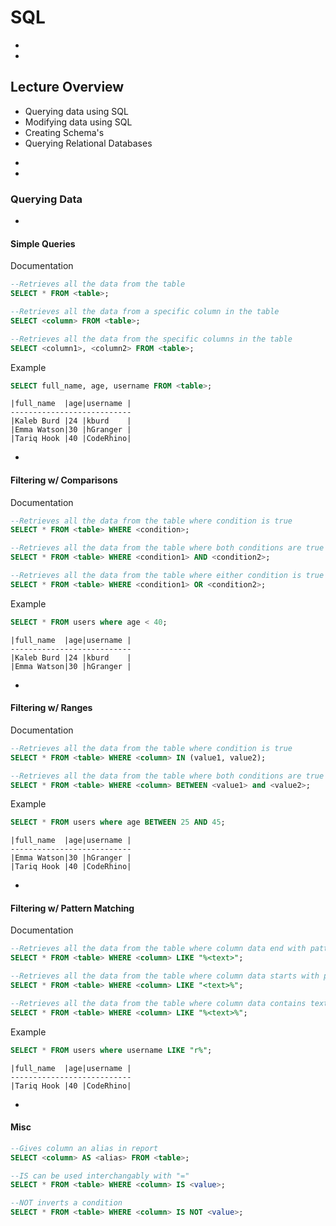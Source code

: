 # SQL

-
-
## Lecture Overview
* Querying data using SQL
* Modifying data using SQL
* Creating Schema's
* Querying Relational Databases

-
-
### Querying Data

-
#### Simple Queries

Documentation
```sql
--Retrieves all the data from the table
SELECT * FROM <table>;

--Retrieves all the data from a specific column in the table
SELECT <column> FROM <table>;

--Retrieves all the data from the specific columns in the table
SELECT <column1>, <column2> FROM <table>;
```

Example
```sql
SELECT full_name, age, username FROM <table>;
```

```text
|full_name  |age|username |
---------------------------
|Kaleb Burd |24 |kburd    |
|Emma Watson|30 |hGranger |
|Tariq Hook |40 |CodeRhino|
```

-
#### Filtering w/ Comparisons
Documentation
```sql
--Retrieves all the data from the table where condition is true
SELECT * FROM <table> WHERE <condition>;

--Retrieves all the data from the table where both conditions are true
SELECT * FROM <table> WHERE <condition1> AND <condition2>;

--Retrieves all the data from the table where either condition is true
SELECT * FROM <table> WHERE <condition1> OR <condition2>;
```

Example
```sql
SELECT * FROM users where age < 40;
```

```text
|full_name  |age|username |
---------------------------
|Kaleb Burd |24 |kburd    |
|Emma Watson|30 |hGranger |
```

-
#### Filtering w/ Ranges
Documentation
```sql
--Retrieves all the data from the table where condition is true
SELECT * FROM <table> WHERE <column> IN (value1, value2);

--Retrieves all the data from the table where both conditions are true
SELECT * FROM <table> WHERE <column> BETWEEN <value1> and <value2>;
```

Example

```sql
SELECT * FROM users where age BETWEEN 25 AND 45;
```

```text
|full_name  |age|username |
---------------------------
|Emma Watson|30 |hGranger |
|Tariq Hook |40 |CodeRhino|
```

-
#### Filtering w/ Pattern Matching
Documentation
```sql
--Retrieves all the data from the table where column data end with pattern
SELECT * FROM <table> WHERE <column> LIKE "%<text>";

--Retrieves all the data from the table where column data starts with pattern
SELECT * FROM <table> WHERE <column> LIKE "<text>%";

--Retrieves all the data from the table where column data contains text
SELECT * FROM <table> WHERE <column> LIKE "%<text>%";
```

Example
```sql
SELECT * FROM users where username LIKE "r%";
```

```text
|full_name  |age|username |
---------------------------
|Tariq Hook |40 |CodeRhino|
```

-
#### Misc

```sql
--Gives column an alias in report
SELECT <column> AS <alias> FROM <table>;

--IS can be used interchangably with "="
SELECT * FROM <table> WHERE <column> IS <value>;

--NOT inverts a condition
SELECT * FROM <table> WHERE <column> IS NOT <value>;
```
